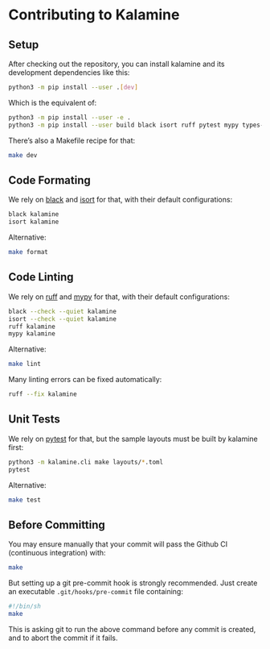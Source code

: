 Contributing to Kalamine
================================================================================


Setup
--------------------------------------------------------------------------------

After checking out the repository, you can install kalamine and its development dependencies like this:

```bash
python3 -m pip install --user .[dev]
```

Which is the equivalent of:

```bash
python3 -m pip install --user -e .
python3 -m pip install --user build black isort ruff pytest mypy types-PyYAML pre-commit
```

There’s also a Makefile recipe for that:

```bash
make dev
```


Code Formating
--------------------------------------------------------------------------------

We rely on [black][1] and [isort][2] for that, with their default configurations:

```bash
black kalamine
isort kalamine
```

Alternative:

```bash
make format
```

[1]: https://black.readthedocs.io
[2]: https://pycqa.github.io/isort/


Code Linting
--------------------------------------------------------------------------------

We rely on [ruff][3] and [mypy][4] for that, with their default configurations:

```bash
black --check --quiet kalamine
isort --check --quiet kalamine
ruff kalamine
mypy kalamine
```

Alternative:

```bash
make lint
```

Many linting errors can be fixed automatically:

```bash
ruff --fix kalamine
```

[3]: https://docs.astral.sh/ruff/
[4]: https://mypy.readthedocs.io


Unit Tests
--------------------------------------------------------------------------------

We rely on [pytest][5] for that, but the sample layouts must be built by
kalamine first:

```bash
python3 -m kalamine.cli make layouts/*.toml
pytest
```

Alternative:

```bash
make test
```

[5]: https://docs.pytest.org


Before Committing
--------------------------------------------------------------------------------

You may ensure manually that your commit will pass the Github CI (continuous integration) with:

```bash
make
```

But setting up a git pre-commit hook is strongly recommended. Just create an executable `.git/hooks/pre-commit` file containing:

```bash
#!/bin/sh
make
```

This is asking git to run the above command before any commit is created, and to abort the commit if it fails.
